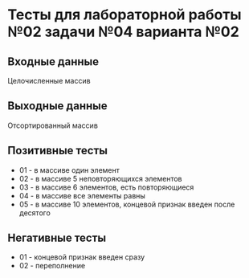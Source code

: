 # Тесты для лабораторной работы №02 задачи №04 варианта №02

## Входные данные
Целочисленные массив

## Выходные данные
Отсортированный массив

## Позитивные тесты
- 01 - в массиве один элемент
- 02 - в массиве 5 неповторяющихся элементов
- 03 - в массиве 6 элементов, есть повторяющиеся
- 04 - в массиве все элементы равны
- 05 - в массиве 10 элементов, концевой признак введен после десятого


## Негативные тесты
- 01 - концевой признак введен сразу
- 02 - переполнение

